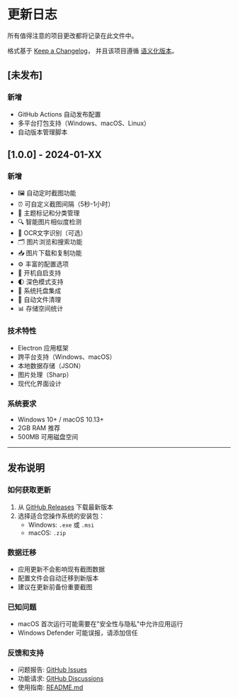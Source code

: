 # 更新日志

所有值得注意的项目更改都将记录在此文件中。

格式基于 [Keep a Changelog](https://keepachangelog.com/zh-CN/1.0.0/)，
并且该项目遵循 [语义化版本](https://semver.org/lang/zh-CN/)。

## [未发布]

### 新增
- GitHub Actions 自动发布配置
- 多平台打包支持（Windows、macOS、Linux）
- 自动版本管理脚本

## [1.0.0] - 2024-01-XX

### 新增
- 🖼️ 自动定时截图功能
- ⏰ 可自定义截图间隔（5秒-1小时）
- 🎯 主题标记和分类管理
- 🔍 智能图片相似度检测
- 📝 OCR文字识别（可选）
- 🗂️ 图片浏览和搜索功能
- 📥 图片下载和复制功能
- ⚙️ 丰富的配置选项
- 🔄 开机自启支持
- 🌓 深色模式支持
- 📱 系统托盘集成
- 💾 自动文件清理
- 📊 存储空间统计

### 技术特性
- Electron 应用框架
- 跨平台支持（Windows、macOS）
- 本地数据存储（JSON）
- 图片处理（Sharp）
- 现代化界面设计

### 系统要求
- Windows 10+ / macOS 10.13+
- 2GB RAM 推荐
- 500MB 可用磁盘空间

---

## 发布说明

### 如何获取更新
1. 从 [GitHub Releases](https://github.com/samelltiger/auto-screenshot-tool/releases) 下载最新版本
2. 选择适合您操作系统的安装包：
   - Windows: `.exe` 或 `.msi`
   - macOS: `.zip`

### 数据迁移
- 应用更新不会影响现有截图数据
- 配置文件会自动迁移到新版本
- 建议在更新前备份重要截图

### 已知问题
- macOS 首次运行可能需要在"安全性与隐私"中允许应用运行
- Windows Defender 可能误报，请添加信任

### 反馈和支持
- 问题报告: [GitHub Issues](https://github.com/samelltiger/auto-screenshot-tool/issues)
- 功能请求: [GitHub Discussions](https://github.com/samelltiger/auto-screenshot-tool/discussions)
- 使用指南: [README.md](README.md)